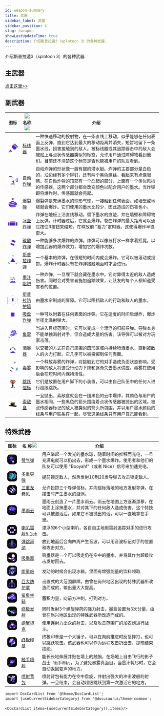 ```yaml
---
id: weapon-summary
title: 武器
sidebar_label: 武器
sidebar_position: 4
slug: /weapon
showLastUpdateTime: true
description: 介绍斯普拉遁3（splatoon 3）的各种武器.
---
```



介绍斯普拉遁3（splatoon 3）的各种武器.

## 主武器

[点击这里>>](/docs/main_weapon/)

## 副武器


| 图标                                                | ![](/img/blank_img.png)名称![](/img/blank_img.png)                 | 介绍                                                                                                                                                           |
| --------------------------------------------------- | -------------------------------------- | ----------------------------------- |
| ![标线器](./sub_weapon/images/S3_Weapon_Sub_Angle_Shooter.png)                 | [标线器](./weapon/sub_weapon/Angle_Shooter)                | 一种快速移动的投射物，在一条直线上移动，似乎能够在任何表面上反弹，直到它达到最大的移动距离并消失，短暂地留下一条墨水线，损害接触到的敌人。被标线器或其追踪器击中的敌人会被贴上与点状传感器类似的标签，允许用户通过障碍物看到他们。目前还不清楚这个标签是否也能被用户的队友看到。    |
| ![自动炸弹](./sub_weapon/images/S3_Weapon_Sub_Autobomb.png ) | [自动炸弹](./weapon/sub_weapon/Autobomb) | 自动炸弹的形状像一艘有腿的潜水艇。炸弹的主要部分是白色的，沿边缘有多个铆钉，还有两个黑色螺丝，看起来有点像眼睛。在自动炸弹的顶部有一个凸起的部分，上面有一个类似风挡的传感器，这两个部分都会改变颜色以配合用户的墨水。当炸弹即将爆炸时，传感器就会亮起。                                                                                    |
| ![爆裂弹](./sub_weapon/images/S3_Weapon_Sub_Burst_Bomb.png )                  | [爆裂弹](./weapon/sub_weapon/Burst_Bomb)                  | 爆裂弹是充满墨水的球形气球，一接触到任何表面，如墙壁或地板就会爆炸。它们使用的墨水比较少，因此造成的伤害也小。 |
| ![冰壶炸弹](./sub_weapon/images/S3_Weapon_Sub_Curling_Bomb.png )     | [冰壶炸弹](./weapon/sub_weapon/Curling_Bomb)     | 炸弹在地板上沿直线移动，留下墨水的痕迹，并在墙壁和障碍物上反弹。计时器过后，它就会爆炸。卷曲炸弹的最大距离可以通过按住R按钮来缩短，在释放前 "蓄力"定时器。这使得爆炸半径更大。|
| ![碳酸炸弹](./sub_weapon/images/S3_Weapon_Sub_Fizzy_Bomb.png )             | [碳酸炸弹](./weapon/sub_weapon/Fizzy_Bomb)             | 一种能够多次爆炸的炸弹。炸弹可以像苏打水一样拿着摇晃，以增加武器的爆炸效力，增加它的爆炸次数。                                                                                             |
| ![溅射弹](./sub_weapon/images/S3_Weapon_Sub_Splat_Bomb.png )                    | [斯普拉炸弹](./weapon/sub_weapon/Splat_Bomb)                    | 一个基本的炸弹，在很短的时间内就会爆炸。它可以被滚动或投掷。爆炸计时器只有在炸弹接触地面时才会进行。|
| ![墨汁陷阱](./sub_weapon/images/S3_Weapon_Sub_Ink_Mine.png )                | [墨汁陷阱](./weapon/sub_weapon/Ink_Mine)                | 一种炸弹，一旦埋下就会藏在墨水中。它对靠得太近的敌人造成伤害。同时会对受害者施加追踪效果，让队友的每个人都知道受害者的位置。|
| ![斯普拉防护墙](./sub_weapon/images/S3_Weapon_Sub_Splash_Wall.png )            | [斯普拉防护墙](./weapon/sub_weapon/Splash_Wall)            | 由墨水帘制成的屏障。它可以阻挡敌人的行动和敌人的墨水。 |
| ![吸盘炸弹](./sub_weapon/images/S3_Weapon_Sub_Suction_Bomb.png )               | [吸盘炸弹](./weapon/sub_weapon/Suction_Bomb)               | 一种可以附着在任何表面的炸弹。它在适度的时间后爆炸，爆炸半径比溅射弹大。|
| ![鱼雷](./sub_weapon/images/S3_Weapon_Sub_Torpedo.png )                 | [鱼雷](./weapon/sub_weapon/Torpedo)                 | 当进入目标范围时，它可以变成一个漂浮的归航导弹。导弹本身不能单独溅射对手，但会造成大量的伤害。该导弹可以被对方玩家击落。|
| ![洒墨器](./sub_weapon/images/S3_Weapon_Sub_Sprinkler.png )                | [洒墨器](./weapon/sub_weapon/Sprinkler)                | 以交错的方式在自己周围的圆形区域内持续喷洒墨水，直到被敌人的火力打断。它几乎可以被投掷到任何表面。|
| ![毒雾](./sub_weapon/images/S3_Weapon_Sub_Toxic_Mist.png )              | [毒雾](./weapon/sub_weapon/Toxic_Mist)              | 一个释放毒雾的炸弹，对接触到它的对手造成负面状态影响。受影响的敌人将遭受行动力下降和逐渐失去墨水供应。毒雾在使用后会在短时间内保持活性。|
| ![跳跃信标](./sub_weapon/images/S3_Weapon_Sub_Squid_Beakon.png )              | [跳跃信标](./Squid_Beakon)              | 它们是放置在用户脚下的小装置，可以由自己队伍中的任何人进行超级跳跃。|
| ![索敌盒](./sub_weapon/images/S3_Weapon_Sub_Point_Sensor.png )              | [索敌盒](./Point_Sensor)              | 一旦抛出，索敌盒就会在一团黑色的云中爆炸，其颜色与用户的墨水相同，一些黑色的箭头围绕着点状传感器被抛出的区域。被点传感器标记的敌人被类似的箭头所包围，并以用户墨水颜色的线条与用户联系在一起，尽管这条线条只有用户自己能看到。|




## 特殊武器


| 图标                                                | 名         称![](/img/blank_img.png)        | 介绍                                                                                                                                                           |
| --------------------------------------------------- | -------------------------------------- | -------------------------------------------------------------------------------------------------------------------------------------------------------------- |
| ![赞气弹](./special_weapon/images/Booyah_Bomb.png)                 | [赞气弹](./weapon/special_weapon/booyah_Bomb)                | 用户举起一个发光的墨水球，随着时间的推移而充电，一旦充满电就可以扔出去，形成一个墨水爆炸。使用者和他们的队友可以使用 "Booyah!"（或者 Nice）信号来加速充电。    |
| ![多重导弹](./special_weapon/images/Tenta_Missiles.png )           | [多重导弹](./weapon/special_weapon/Tenta_Missiles)           | 提前锁定敌人，然后发射10到20发导弹去攻击锁定敌人。                                                                                                             |
| ![三重龙卷风](./special_weapon/images/Triple_Inkstrike.png ) | [三重龙卷风](./weapon/special_weapon/Triple_Inkstrike) | 允许投掷三个导弹信标，并向信标落地的地方发射导弹，在撞击时产生墨水的漩涡。                                                                                     |
| ![墨雨云](./special_weapon/images/Ink_Storm.png )                  | [墨雨云](./weapon/special_weapon/Ink_Storm)                  | 墨雨云创造了一片墨水雨云。雨云在地图上方逐渐漂移，在地面上涂抹墨水，并对其下的任何敌人造成伤害。这个特技可以被激活后，如果它不被抛出的话，可以一直地拿在手里。 |
| ![喇叭雷射5.1ch](./special_weapon/images/Killer_Wail_5_1.png )     | [喇叭雷射5.1ch](./weapon/special_weapon/Killer_Wail_5_1)     | 漂浮的6个小型喇叭，各自自主地用雷射追踪对手的进行攻击。                                                                                                        |
| ![弹跳声纳](./special_weapon/images/Wave_Breaker.png )             | [弹跳声纳](./weapon/special_weapon/Wave_Breaker)             | 放到地面后会向四周产生音波，可以用音波标记对手的位置和攻击对方。                                                                                               |
| ![吸墨器](./special_weapon/images/Ink_Vac.png )                    | [吸墨器](./weapon/special_weapon/Ink_Vac)                    | 吸墨器是一个可以吸走仍在空中的墨水，并将其作为超级攻击发射回去。                                                                                               |
| ![能量站](./special_weapon/images/Tacticooler.png )                | [能量站](./weapon/special_weapon/Tacticooler)                | 发动的时候会出现冰箱，里面有增强能量的饮料领取.                                                                                                                |
| ![巨大防护罩](./special_weapon/images/Big_Bubbler.png )            | [巨大防护罩](./weapon/special_weapon/Big_Bubbler)            | 设置式的大范围屏障。由曾在尚兴地区出现的特殊武器所改造而成的，输出量大大提高。                                                                                 |
| ![鲨鱼坐骑](./special_weapon/images/Reefslider.png )               | [鲨鱼坐骑](./weapon/special_weapon/Reefslider)               | 蓄积力量，向前方冲刺，打到对方。                                                                                                                               |
| ![终极发射](./special_weapon/images/Trizooka.png )                 | [终极发射](./weapon/special_weapon/Trizooka)                 | 同时发射3个螺旋弹药的强力射击，墨盒设置为3次分量。由曾在尚兴地区出现的特殊武器所改造而成的。                                                                   |
| ![螃蟹坦克](./special_weapon/images/Crab_Tank.png )                | [螃蟹坦克](./weapon/special_weapon/Crab_Tank)                | 使用连射力出众的射击，以及攻击范围广的加农炮进行战斗。                                                                                                         |
| ![终极印章](./special_weapon/images/Ultra_Stamp.png )              | [终极印章](./weapon/special_weapon/Ultra_Stamp)              | 终极印章是一个大锤子，可以在向前推进时反复摔打，也可以跳跃攻击。该武器也可以作为远程攻击扔出去，提前结束技能。                                                 |
| ![触手喷射](./special_weapon/images/Zipcaster.png )                | [触手喷射](./weapon/special_weapon/Zipcaster)                | 能长长地伸展并贴在墙上的触腕，在场地上自由飞行的影子战士`「触手喷射」`，为了避免暴露真面目，当墨汁耗尽时，它会自动返回变声的地方。                             |
| ![喷射背包](./special_weapon/images/Inkjet.png )                   | [喷射背包](./weapon/special_weapon/Inkjet)                   | 喷射背包有能力在空中盘旋，并射出强大的冲击波般的射弹。一旦结束，会自动超级跳跃到第一次激活它的地方。                                                           |


```mdx-code-block
import DocCardList from '@theme/DocCardList';
import {useCurrentSidebarCategory} from '@docusaurus/theme-common';

<DocCardList items={useCurrentSidebarCategory().items}/>
```


